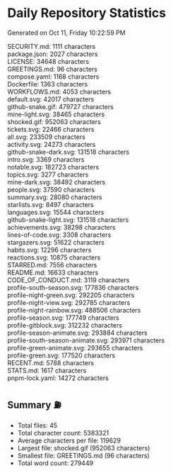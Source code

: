 # Daily Repository Statistics 
Generated on Oct 11, Friday 10:22:59 PM  

SECURITY.md: 1111 characters  
package.json: 2027 characters  
LICENSE: 34648 characters  
GREETINGS.md: 96 characters  
compose.yaml: 1168 characters  
Dockerfile: 1363 characters  
WORKFLOWS.md: 4053 characters  
default.svg: 42017 characters  
github-snake.gif: 479727 characters  
mine-light.svg: 38465 characters  
shocked.gif: 952063 characters  
tickets.svg: 22466 characters  
all.svg: 233509 characters  
activity.svg: 24273 characters  
github-snake-dark.svg: 131518 characters  
intro.svg: 3369 characters  
notable.svg: 182723 characters  
topics.svg: 3277 characters  
mine-dark.svg: 38492 characters  
people.svg: 37590 characters  
summary.svg: 28080 characters  
starlists.svg: 8497 characters  
languages.svg: 15544 characters  
github-snake-light.svg: 131518 characters  
achievements.svg: 38298 characters  
lines-of-code.svg: 3308 characters  
stargazers.svg: 51622 characters  
habits.svg: 12296 characters  
reactions.svg: 10875 characters  
STARRED.md: 7556 characters  
README.md: 16633 characters  
CODE_OF_CONDUCT.md: 3119 characters  
profile-south-season.svg: 177836 characters  
profile-night-green.svg: 292205 characters  
profile-night-view.svg: 292785 characters  
profile-night-rainbow.svg: 488506 characters  
profile-season.svg: 177749 characters  
profile-gitblock.svg: 312232 characters  
profile-season-animate.svg: 293884 characters  
profile-south-season-animate.svg: 293971 characters  
profile-green-animate.svg: 293655 characters  
profile-green.svg: 177520 characters  
RECENT.md: 5788 characters  
STATS.md: 1617 characters  
pnpm-lock.yaml: 14272 characters  

## Summary ⛽  
- Total files: 45  
- Total character count: 5383321  
- Average characters per file: 119629  
- Largest file: shocked.gif (952063 characters)  
- Smallest file: GREETINGS.md (96 characters)  
- Total word count: 279449  
